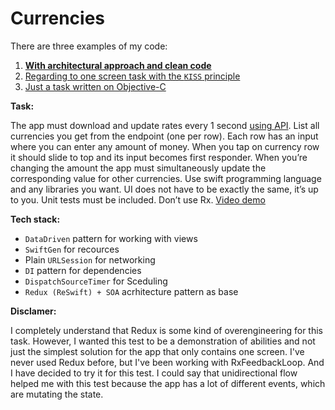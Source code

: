 # Currencies

There are three examples of my code:
1) **[With architectural approach and clean code](https://github.com/Atimca/Currencies)**
2) [Regarding to one screen task with the `KISS` principle](https://github.com/Atimca/PhotoGallery)
3) [Just a task written on Objective-C](https://github.com/Atimca/EmployeeSalaries)

**Task:**

The app must download and update rates every 1 second [using API](https://revolut.duckdns.org/latest?base=EUR). List all currencies you get from the endpoint (one per row). Each row has an input where you can enter any amount of money. When you tap on currency row it should slide to top and its input becomes first responder. When you’re changing the amount the app must simultaneously update the corresponding value for other currencies. Use swift programming language and any libraries you want. UI does not have to be exactly the same, it’s up to you. Unit tests must be included. Don’t use Rx. [Video demo](https://youtu.be/omcS-6LeKoo)

**Tech stack:**

- `DataDriven` pattern for working with views  
- `SwiftGen` for recources  
- Plain `URLSession` for networking  
- `DI` pattern for dependencies  
- `DispatchSourceTimer` for Sceduling  
- `Redux (ReSwift) + SOA` acrhitecture pattern as base  

**Disclamer:**

I completely understand that Redux is some kind of overengineering for this task. However, I wanted this test to be a demonstration of abilities and not just the simplest solution for the app that only contains one screen. I've never used Redux before, but I've been working with RxFeedbackLoop. And I have decided to try it for this test. I could say that unidirectional flow helped me with this test because the app has a lot of different events, which are mutating the state.